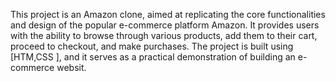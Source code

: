 This project is an Amazon clone, aimed at replicating the core functionalities and design of the popular e-commerce platform Amazon. It provides users with the ability to browse through various products, add them to their cart, proceed to checkout, and make purchases. The project is built using [HTM,CSS ], and it serves as a practical demonstration of building an e-commerce websit.

